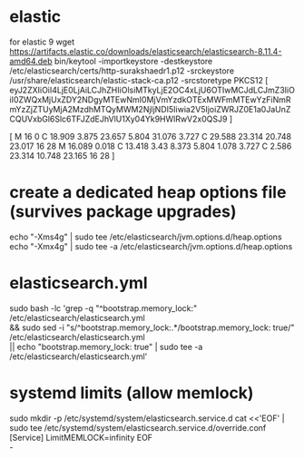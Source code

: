 # elastic
for elastic 9
wget https://artifacts.elastic.co/downloads/elasticsearch/elasticsearch-8.11.4-amd64.deb
bin/keytool -importkeystore -destkeystore /etc/elasticsearch/certs/http-surakshaedr1.p12 -srckeystore /usr/share/elasticsearch/elastic-stack-ca.p12 -srcstoretype PKCS12
 [
eyJ2ZXIiOiI4LjE0LjAiLCJhZHIiOlsiMTkyLjE2OC4xLjU6OTIwMCJdLCJmZ3IiOiI0ZWQxMjUxZDY2NDgyMTEwNmI0MjVmYzdkOTExMWFmMTEwYzFiNmRmYzZjZTUyMjA2MzdhMTQyMWM2NjljNDI5Iiwia2V5IjoiZWRJZ0E1a0JaUnZCQUVxbGl6Slc6TFJZdEJhVlU1Xy04Yk9HWlRwV2x0QSJ9
]

[
M 16 0 C 18.909 3.875 23.657 5.804 31.076 3.727 C 29.588 23.314 20.748 23.017 16 28 M 16.089 0.018 C 13.418 3.43 8.373 5.804 1.078 3.727 C 2.586 23.314 10.748 23.165 16 28
]

# create a dedicated heap options file (survives package upgrades)
echo "-Xms4g" | sudo tee /etc/elasticsearch/jvm.options.d/heap.options
echo "-Xmx4g" | sudo tee -a /etc/elasticsearch/jvm.options.d/heap.options

# elasticsearch.yml
sudo bash -lc 'grep -q "^bootstrap.memory_lock:" /etc/elasticsearch/elasticsearch.yml \
  && sudo sed -i "s/^bootstrap.memory_lock:.*/bootstrap.memory_lock: true/" /etc/elasticsearch/elasticsearch.yml \
  || echo "bootstrap.memory_lock: true" | sudo tee -a /etc/elasticsearch/elasticsearch.yml'

# systemd limits (allow memlock)
sudo mkdir -p /etc/systemd/system/elasticsearch.service.d
cat <<'EOF' | sudo tee /etc/systemd/system/elasticsearch.service.d/override.conf
[Service]
LimitMEMLOCK=infinity
EOF       
          - 

